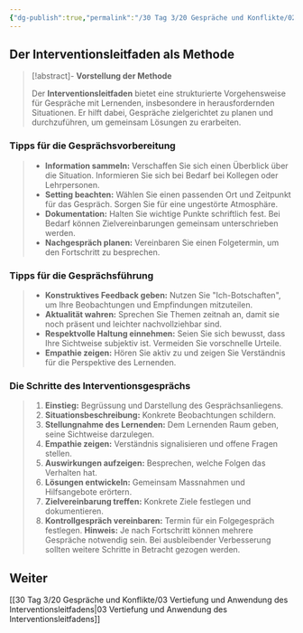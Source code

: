 ```yaml
---
{"dg-publish":true,"permalink":"/30 Tag 3/20 Gespräche und Konflikte/02 Der Interventionsleitfaden als Methode/"}
---
```


## Der Interventionsleitfaden als Methode

> [!abstract]- **Vorstellung der Methode**
> 
> Der **Interventionsleitfaden** bietet eine strukturierte Vorgehensweise für Gespräche mit Lernenden, insbesondere in herausfordernden Situationen. Er hilft dabei, Gespräche zielgerichtet zu planen und durchzuführen, um gemeinsam Lösungen zu erarbeiten.

 ### Tipps für die Gesprächsvorbereitung
> * **Information sammeln:** Verschaffen Sie sich einen Überblick über die Situation. Informieren Sie sich bei Bedarf bei Kollegen oder Lehrpersonen.
> * **Setting beachten:** Wählen Sie einen passenden Ort und Zeitpunkt für das Gespräch. Sorgen Sie für eine ungestörte Atmosphäre.
> * **Dokumentation:** Halten Sie wichtige Punkte schriftlich fest. Bei Bedarf können Zielvereinbarungen gemeinsam unterschrieben werden.
> * **Nachgespräch planen:** Vereinbaren Sie einen Folgetermin, um den Fortschritt zu besprechen.
 
 ### Tipps für die Gesprächsführung
> * **Konstruktives Feedback geben:** Nutzen Sie "Ich-Botschaften", um Ihre Beobachtungen und Empfindungen mitzuteilen.
> * **Aktualität wahren:** Sprechen Sie Themen zeitnah an, damit sie noch präsent und leichter nachvollziehbar sind.
> * **Respektvolle Haltung einnehmen:** Seien Sie sich bewusst, dass Ihre Sichtweise subjektiv ist. Vermeiden Sie vorschnelle Urteile.
> * **Empathie zeigen:** Hören Sie aktiv zu und zeigen Sie Verständnis für die Perspektive des Lernenden.
 
 ### Die Schritte des Interventionsgesprächs
> 1. **Einstieg:** Begrüssung und Darstellung des Gesprächsanliegens.
> 2. **Situationsbeschreibung:** Konkrete Beobachtungen schildern.
> 3. **Stellungnahme des Lernenden:** Dem Lernenden Raum geben, seine Sichtweise darzulegen.
> 4. **Empathie zeigen:** Verständnis signalisieren und offene Fragen stellen.
> 5. **Auswirkungen aufzeigen:** Besprechen, welche Folgen das Verhalten hat.
> 6. **Lösungen entwickeln:** Gemeinsam Massnahmen und Hilfsangebote erörtern.
> 7. **Zielvereinbarung treffen:** Konkrete Ziele festlegen und dokumentieren.
> 8. **Kontrollgespräch vereinbaren:** Termin für ein Folgegespräch festlegen.
> **Hinweis:** Je nach Fortschritt können mehrere Gespräche notwendig sein. Bei ausbleibender Verbesserung sollten weitere Schritte in Betracht gezogen werden.

## Weiter
[[30 Tag 3/20 Gespräche und Konflikte/03 Vertiefung und Anwendung des Interventionsleitfadens\|03 Vertiefung und Anwendung des Interventionsleitfadens]]
